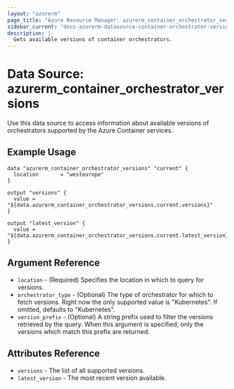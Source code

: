 ```yaml
---
layout: "azurerm"
page_title: "Azure Resource Manager: azurerm_container_orchestrator_versions"
sidebar_current: "docs-azurerm-datasource-container-orchestrator-versions-x"
description: |-
  Gets available versions of container orchestrators.
---
```


# Data Source: azurerm_container_orchestrator_versions

Use this data source to access information about available versions of orchestrators supported by the Azure Container services.

## Example Usage

```hcl
data "azurerm_container_orchestrator_versions" "current" {
  location       = "westeurope"
}

output "versions" {
  value = "${data.azurerm_container_orchestrator_versions.current.versions}"
}

output "latest_version" {
  value = "${data.azurerm_container_orchestrator_versions.current.latest_version}"
}
```

## Argument Reference

* `location` - (Required) Specifies the location in which to query for versions.
* `orchestrator_type` - (Optional) The type of orchestrator for which to fetch versions. Right now the only supported value is "Kubernetes". If omitted, defaults to "Kubernetes".
* `version_prefix` - (Optional) A string prefix used to filter the versions retrieved by the query. When this argument is specified, only the versions which match this prefix are returned.

## Attributes Reference

* `versions` - The list of all supported versions.
* `latest_version` - The most recent version available.
